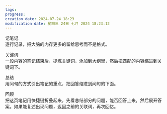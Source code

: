 ```yaml
---
tags: 
progress: 
creation date: 2024-07-24 18:23
modification date: 星期三 24日 七月 2024 18:23:12
---
```

记笔记  
逐行记录，把大脑的内存更多的留给思考而不是格式。  

关键词  
一段内容的笔记结束后，提炼关键词，添加到大纲里，然后把匹配的内容缩进到关键词下。  

总结  
用问句的方式引出笔记的重点，把回答缩进到问句的下面。  

回顾  
把这页笔记用快捷键折叠起来，先看总结部分的问题，能否回答上来，然后展开答案。如果能复述出现问题，返回之前的关联词，再次回忆。  
  